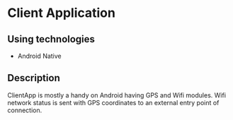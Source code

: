 # Client Application

## Using technologies

- Android Native

## Description

ClientApp is mostly a handy on Android having GPS and Wifi modules. Wifi network status is sent with GPS coordinates to an external entry point of connection.

